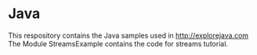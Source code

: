 # Java
This respository contains the Java samples used in http://explorejava.com
The Module StreamsExample contains the code for streams tutorial.
